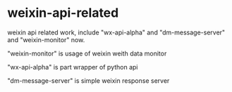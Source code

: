 # weixin-api-related
weixin api related work, include "wx-api-alpha" and "dm-message-server" and "weixin-monitor" now.

"weixin-monitor" is usage of weixin weith data monitor

"wx-api-alpha" is part wrapper of python api

"dm-message-server" is simple weixin response server
